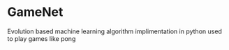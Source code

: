 # GameNet
Evolution based machine learning algorithm implimentation in python used to play games like pong
